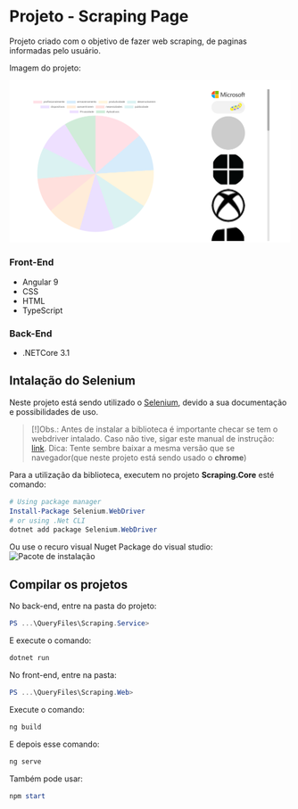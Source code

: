 # Projeto - Scraping Page

Projeto criado com o objetivo de fazer web scraping, de paginas informadas pelo usuário.

Imagem do projeto:

![Aplicação em execução](https://github.com/AndreiLuis/ScrapingPages/blob/main/Images/AppWorking.PNG)

### Front-End 
- Angular 9
- CSS
- HTML
- TypeScript

### Back-End
- .NETCore 3.1

## Intalação do Selenium

Neste projeto está sendo utilizado o [Selenium](https://www.selenium.dev/), devido a sua documentação e possibilidades de uso.

> [!]Obs.: Antes de instalar a biblioteca é importante checar se tem o webdriver intalado.
> Caso não tive, sigar este manual de instrução: [link](https://www.selenium.dev/documentation/getting_started/installing_browser_drivers/).
> Dica: Tente sembre baixar a mesma versão que se navegador(que neste projeto está sendo usado o **chrome**)

Para a utilização da biblioteca, executem no projeto **Scraping.Core** esté comando:
```powershell
# Using package manager
Install-Package Selenium.WebDriver
# or using .Net CLI
dotnet add package Selenium.WebDriver
```
Ou use o recuro visual Nuget Package do visual studio:
![Pacote de instalação](https://github.com/AndreiLuis/ScrapingPages/Images/PrintNugetPackage.png)


## Compilar os projetos

No back-end, entre na pasta do projeto:
```powershell
PS ...\QueryFiles\Scraping.Service>
```
E execute o comando:
```powershell
dotnet run
```
No front-end, entre na pasta:
```powershell
PS ...\QueryFiles\Scraping.Web>
```
Execute o comando:
```powershell
ng build
```
E depois esse comando:
```powershell
ng serve
```
Também pode usar:
```powershell
npm start
```